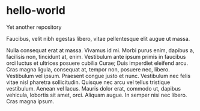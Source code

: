 # hello-world
Yet another repository

Faucibus, velit nibh egestas libero, vitae pellentesque elit augue ut massa.

Nulla consequat erat at massa. Vivamus id mi. Morbi purus enim, dapibus a,
	  facilisis non, tincidunt at, enim. Vestibulum ante ipsum primis in
	  faucibus orci luctus et ultrices posuere cubilia Curae; Duis imperdiet
	  eleifend arcu. Cras magna ligula, consequat at, tempor non, posuere nec,
	  libero. Vestibulum vel ipsum. Praesent congue justo et nunc. Vestibulum
	  nec felis vitae nisl pharetra sollicitudin. Quisque nec arcu vel tellus
	  tristique vestibulum. Aenean vel lacus. Mauris dolor erat, commodo ut,
	  dapibus vehicula, lobortis sit amet, orci. Aliquam augue. In semper nisi
	  nec libero. Cras magna ipsum.

